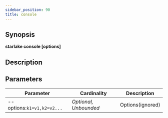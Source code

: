 ```yaml
---
sidebar_position: 90
title: console
---
```



## Synopsis

**starlake console [options]**

## Description


## Parameters

Parameter|Cardinality|Description
---|---|---
--options:`k1=v1,k2=v2...`|*Optional, Unbounded*|Options(ignored)